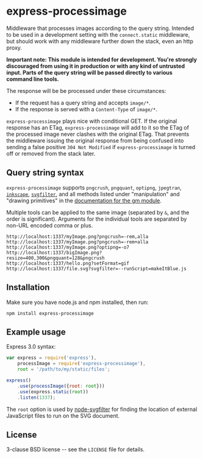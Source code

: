 express-processimage
====================

Middleware that processes images according to the query
string. Intended to be used in a development setting with the
`connect.static` middleware, but should work with any middleware
further down the stack, even an http proxy.

**Important note: This module is intended for development. You're
strongly discouraged from using it in production or with any kind of
untrusted input. Parts of the query string will be passed directly to
various command line tools.**

The response will be be processed under these circumstances:

* If the request has a query string and accepts `image/*`.
* If the response is served with a `Content-Type` of `image/*`.

`express-processimage` plays nice with conditional GET. If the
original response has an ETag, `express-processimage` will add to it
so the ETag of the processed image never clashes with the original
ETag. That prevents the middleware issuing the original response from
being confused into sending a false positive `304 Not Modified` if
`express-processimage` is turned off or removed from the stack later.


Query string syntax
-------------------

`express-processimage` supports `pngcrush`, `pngquant`, `optipng`,
`jpegtran`, <a
href="https://github.com/papandreou/node-inkscape">`inkscape`</a>, <a
href="https://github.com/papandreou/node-svgfilter">`svgfilter`</a>,
and all methods listed under "manipulation" and "drawing primitives"
in the <a href="https://github.com/aheckmann/gm#methods">documentation
for the gm module</a>.

Multiple tools can be applied to the same image (separated by `&`, and
the order is significant). Arguments for the individual tools are
separated by non-URL encoded comma or plus.

```
http://localhost:1337/myImage.png?pngcrush=-rem,alla
http://localhost:1337/myImage.png?pngcrush=-rem+alla
http://localhost:1337/myImage.png?optipng=-o7
http://localhost:1337/bigImage.png?resize=400,300&pngquant=128&pngcrush
http://localhost:1337/hello.png?setFormat=gif
http://localhost:1337/file.svg?svgfilter=--runScript=makeItBlue.js
```

Installation
------------

Make sure you have node.js and npm installed, then run:

    npm install express-processimage

Example usage
-------------

Express 3.0 syntax:

```javascript
var express = require('express'),
    processImage = require('express-processimage'),
    root = '/path/to/my/static/files';

express()
    .use(processImage({root: root}))
    .use(express.static(root))
    .listen(1337);
```

The `root` option is used by <a
href="https://github.com/papandreou/node-svgfilter">node-svgfilter</a>
for finding the location of external JavaScript files to run on the SVG document.

License
-------

3-clause BSD license -- see the `LICENSE` file for details.

